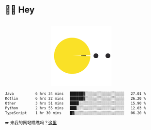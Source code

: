 
# 👋🏻 Hey
<div align="center">
	<br>
	<img src="https://raw.githubusercontent.com/Aniket965/Aniket965/master/pacman.svg?sanitize=true" width="200" height="200">
	<br>
</div>

<!--START_SECTION:waka-->

```text
Java          6 hrs 34 mins   ██████▓░░░░░░░░░░░░░░░░░░   27.01 %
Kotlin        6 hrs 22 mins   ██████▓░░░░░░░░░░░░░░░░░░   26.20 %
Other         3 hrs 51 mins   ████░░░░░░░░░░░░░░░░░░░░░   15.90 %
Python        2 hrs 55 mins   ███░░░░░░░░░░░░░░░░░░░░░░   12.03 %
TypeScript    1 hr 30 mins    █▓░░░░░░░░░░░░░░░░░░░░░░░   06.20 %
```

<!--END_SECTION:waka-->

 ➡️  来我的网站瞧瞧吗？[这里](https://www.shaolongfei.com)
